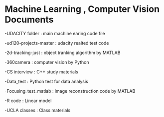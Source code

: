 # Machine Learning , Computer Vision Documents

 -UDACITY folder : main machine earing code file
 
 -ud120-projects-master : udacity realted test code
 
 -2d-tracking-just : object tranking algorithm by MATLAB
 
 -360camera : computer vision by Python
 
 -CS interview : C++ study materials
 
 -Data_test : Python test for data analysis
 
 -Focusing_test_matlab : image reconstruction code by MATLAB
 
 -R code : Linear model 
 
 -UCLA classes : Class materials


